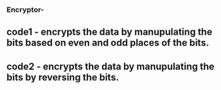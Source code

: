 ### Encryptor-
## code1 - encrypts the data by manupulating the bits based on even and odd places of the bits.
## code2 - encrypts the data by manupulating the bits by reversing the bits.
